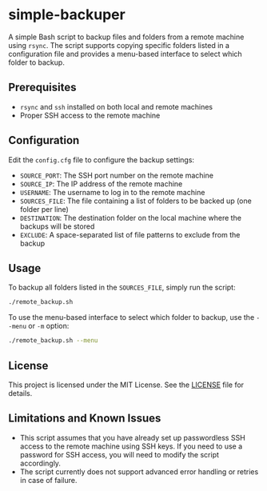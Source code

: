 # simple-backuper
A simple Bash script to backup files and folders from a remote machine using `rsync`. The script supports copying specific folders listed in a configuration file and provides a menu-based interface to select which folder to backup.

## Prerequisites

- `rsync` and `ssh` installed on both local and remote machines
- Proper SSH access to the remote machine

## Configuration

Edit the `config.cfg` file to configure the backup settings:

- `SOURCE_PORT`: The SSH port number on the remote machine
- `SOURCE_IP`: The IP address of the remote machine
- `USERNAME`: The username to log in to the remote machine
- `SOURCES_FILE`: The file containing a list of folders to be backed up (one folder per line)
- `DESTINATION`: The destination folder on the local machine where the backups will be stored
- `EXCLUDE`: A space-separated list of file patterns to exclude from the backup

## Usage

To backup all folders listed in the `SOURCES_FILE`, simply run the script:

```bash
./remote_backup.sh
```

To use the menu-based interface to select which folder to backup, use the `--menu` or `-m` option:

```bash
./remote_backup.sh --menu
```

## License

This project is licensed under the MIT License. See the [LICENSE](LICENSE) file for details.

## Limitations and Known Issues

- This script assumes that you have already set up passwordless SSH access to the remote machine using SSH keys. If you need to use a password for SSH access, you will need to modify the script accordingly.
- The script currently does not support advanced error handling or retries in case of failure.